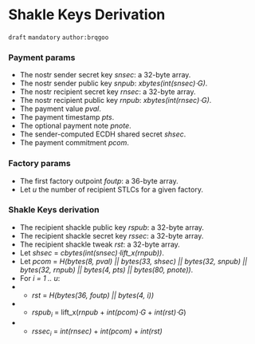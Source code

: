 Shakle Keys Derivation
======
`draft` `mandatory` `author:brqgoo`


### Payment params
 - The nostr sender secret key _snsec_: a 32-byte array.
 - The nostr sender public key _snpub_: _xbytes(int(snsec)⋅G)_.
 - The nostr recipient secret key _rnsec_: a 32-byte array.
 - The nostr recipient public key _rnpub_: _xbytes(int(rnsec)⋅G)_.
 - The payment value _pval_.
 - The payment timestamp _pts_.
 - The optional payment note _pnote_.
 - The sender-computed ECDH shared secret _shsec_.
 - The payment commitment _pcom_.

### Factory params
 - The first factory outpoint _foutp_: a 36-byte array.
 - Let _u_ the number of recipient STLCs for a given factory.

### Shakle Keys derivation
 - The recipient shackle public key _rspub_: a 32-byte array.
 - The recipient shackle secret key _rssec_: a 32-byte array.
 - The recipient shackle tweak _rst_: a 32-byte array.
 - Let _shsec_ = _cbytes(int(snsec)⋅lift_x(rnpub))_.
 - Let _pcom_ = _H(bytes(8, pval) || bytes(33, shsec) || bytes(32, snpub) || bytes(32, rnpub) || bytes(4, pts)  || bytes(80, pnote))_.
 -  For _i = 1 .. u_:
 - - _rst_ = _H(bytes(36, foutp) || bytes(4, i))_
 - - _rspub<sub>i</sub>_ = lift_x(_rnpub_ + _int(pcom)⋅G_ + _int(rst)⋅G_)
 - - _rssec<sub>i</sub>_ = _int(rnsec)_ + _int(pcom)_ + _int(rst)_

